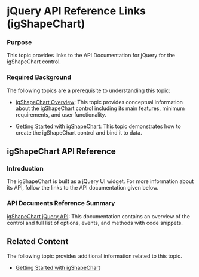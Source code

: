 ﻿# jQuery API Reference Links (igShapeChart)

### Purpose

This topic provides links to the API Documentation for jQuery for the igShapeChart control.

### Required Background

The following topics are a prerequisite to understanding this topic:

- [igShapeChart Overview](shapechart-overview.html): This topic provides conceptual information about the igShapeChart control including its main features, minimum requirements, and user functionality.

- [Getting Started with igShapeChart](shapechart-getting-started-with-shapechart.html): This topic demonstrates how to create the igShapeChart control and bind it to data.

## igShapeChart API Reference

### Introduction

The igShapeChart is built as a jQuery UI widget. For more information about its API, follow the links to the API documentation given below.

### API Documents Reference Summary

[igShapeChart jQuery API](%%jQueryApiUrl%%/ui.igShapeChart): This documentation contains an overview of the control and full list of options, events, and methods with code snippets.

## Related Content

The following topic provides additional information related to this topic.

- [Getting Started with igShapeChart](shapechart-getting-started-with-shapechart.html)